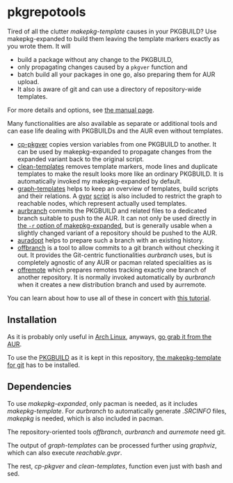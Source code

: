 # pkgrepotools

Tired of all the clutter _makepkg-template_ causes in your PKGBUILD? Use makepkg-expanded to build them leaving the template markers exactly as you wrote them. It will
- build a package without any change to the PKGBUILD,
- only propagating changes caused by a `pkgver` function and
- batch build all your packages in one go, also preparing them for AUR upload.
- It also is aware of git and can use a directory of repository-wide templates.

For more details and options, see [the manual page](makepkg-expanded.md).

Many functionalities are also available as separate or additional tools and can ease life dealing with PKGBUILDs and the AUR even without templates.
- [cp-pkgver](cp-pkgver.md) copies version variables from one PKGBUILD to another. It can be used by makepkg-expanded to propagate changes from the expanded variant back to the original script.
- [clean-templates](clean-templates.md) removes template markers, mode lines and duplicate templates to make the result looks more like an ordinary PKGBUILD. It is automatically invoked my makepkg-expanded by default.
- [graph-templates](graph-templates.md) helps to keep an overview of templates, build scripts and their relations. A [gvpr](http://www.graphviz.org/pdf/gvpr.1.pdf) [script](reachable.gvpr) is also included to restrict the graph to reachable nodes, which represent actually used templates.
- [aurbranch](aurbranch.md) commits the PKGBUILD and related files to a dedicated branch suitable to push to the AUR. It can not only be used directly in [the `-r` option of makepkg-expanded](makepkg-expanded.md#OPTIONS), but is generally usable when a slightly changed variant of a repository should be pushed to the AUR.
- [auradopt](aurremote.md) helps to prepare such a branch with an existing history.
- [offbranch](offbranch.md) is a tool to allow commits to a git branch without checking it out. It provides the Git-centric functionalities _aurbranch_ uses, but is completely agnostic of any AUR or pacman related specialities as is
- [offremote](offremote.md) which prepares remotes tracking exactly one branch of another repository. It is normally invoked automatically by _aurbranch_ when it creates a new distribution branch and used by aurremote.

You can learn about how to use all of these in concert with [this tutorial](tutorial.md).


## Installation

As it is probably only useful in [Arch Linux](https://archlinux.org/), anyways, [go grab it from the AUR](http://aur.archlinux.org/packages/pkgrepotools-git/).

To use the [PKGBUILD](PKGBUILD) as it is kept in this repository, [the makepkg-template for git](https://github.com/dffischer/git-makepkg-template) has to be installed.


## Dependencies

To use _makepkg-expanded_, only pacman is needed, as it includes _makepkg-template_. For _aurbranch_ to automatically generate _.SRCINFO_ files, _makepkg_ is needed, which is also included in pacman.

The repository-oriented tools _offbranch_, _aurbranch_ and _aurremote_ need git.

The output of _graph-templates_ can be processed further using _graphviz_, which can also execute _reachable.gvpr_.

The rest, _cp-pkgver_ and _clean-templates_, function even just with bash and sed.
